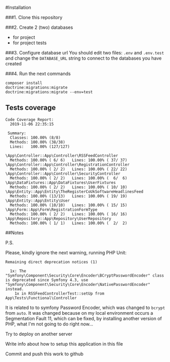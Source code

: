 #Installation

###1. Clone this repository

###2. Create 2 (two) databases
-   for project
-   for project tests

###3. Configure database url
You should edit two files:
`.env` and `.env.test`
and change the 
`DATABASE_URL` string to connect to the databases you have created

###4. Run the next commands
```
composer install
doctrine:migrations:migrate
doctrine:migrations:migrate --env=test
```

## Tests coverage
```
Code Coverage Report:       
  2019-11-06 22:35:15       
                            
 Summary:                   
  Classes: 100.00% (8/8)    
  Methods: 100.00% (38/38)  
  Lines:   100.00% (127/127)

\App\Controller::App\Controller\RSSFeedController
  Methods: 100.00% ( 6/ 6)   Lines: 100.00% ( 37/ 37)
\App\Controller::App\Controller\RegistrationController
  Methods: 100.00% ( 2/ 2)   Lines: 100.00% ( 22/ 22)
\App\Controller::App\Controller\SecurityController
  Methods: 100.00% ( 2/ 2)   Lines: 100.00% (  6/  6)
\App\DataFixtures::App\DataFixtures\UserFixtures
  Methods: 100.00% ( 2/ 2)   Lines: 100.00% ( 10/ 10)
\App\Entity::App\Entity\TheRegisterCoUkSoftwareHeadlinesFeed
  Methods: 100.00% (13/13)   Lines: 100.00% ( 19/ 19)
\App\Entity::App\Entity\User
  Methods: 100.00% (10/10)   Lines: 100.00% ( 15/ 15)
\App\Form::App\Form\RegistrationFormType
  Methods: 100.00% ( 2/ 2)   Lines: 100.00% ( 16/ 16)
\App\Repository::App\Repository\UserRepository
  Methods: 100.00% ( 1/ 1)   Lines: 100.00% (  2/  2)
```
##Notes

P.S.

Please, kindly ignore the next warning, running PHP Unit:

```
Remaining direct deprecation notices (1)

  1x: The "Symfony\Component\Security\Core\Encoder\BCryptPasswordEncoder" class is deprecated since Symfony 4.3, use "Symfony\Component\Security\Core\Encoder\NativePasswordEncoder" instead.
    1x in RSSFeedControllerTest::setUp from App\Tests\Functional\Controller
```

It is related to to symfony Password Encoder, which was changed to `bcrypt` from `auto`.
It was changed because on my local environment occurs a Segmentation Fault 11, which can be fixed, by installing another version of PHP, what I'm not going to do right now...




Try to deploy on another server

Write info about how to setup this application in this file

Commit and push this work to github